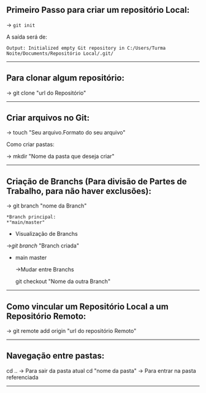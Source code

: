 ## Primeiro Passo para criar um repositório Local:

-> `git init`

A saída será de:

`Output: Initialized empty Git repository in C:/Users/Turma Noite/Documents/Repositório Local/.git/`

______________________________________________________________________________________________________________________
## Para clonar algum repositório:

-> git clone "url do Repositório"

______________________________________________________________________________________________________________________
## Criar arquivos no Git:

-> touch "Seu arquivo.Formato do seu arquivo"

Como criar pastas:

-> mkdir "Nome da pasta que deseja criar"

______________________________________________________________________________________________________________________
## Criação de Branchs (Para divisão de Partes de Trabalho, para não haver exclusões):
-> git branch "nome da Branch"

    *Branch principal:
    *"main/master"

* Visualização de Branchs

->*git branch*
  "Branch criada"
* main
  master

  ->Mudar entre Branchs

  git checkout "Nome da outra Branch"
______________________________________________________________________________________________________________________
## Como vincular um Repositório Local a um Repositório Remoto:

-> git remote add origin "url do repositório Remoto"

______________________________________________________________________________________________________________________
## Navegação entre pastas:

cd .. -> Para sair da pasta atual
cd "nome da pasta" -> Para entrar na pasta referenciada
______________________________________________________________________________________________________________________


























